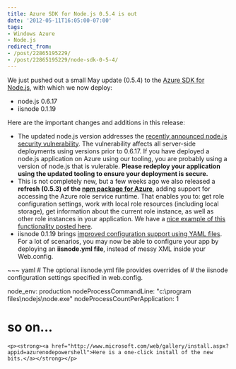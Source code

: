 ```yaml
---
title: Azure SDK for Node.js 0.5.4 is out
date: '2012-05-11T16:05:00-07:00'
tags:
- Windows Azure
- Node.js
redirect_from: 
- /post/22865195229/
- /post/22865195229/node-sdk-0-5-4/
---
```

<p>We just pushed out a small May update (0.5.4) to the <a href="https://github.com/WindowsAzure/azure-sdk-tools">Azure SDK for Node.js</a>, with which we now deploy:</p>
<ul><li>node.js 0.6.17</li>
<li>iisnode 0.1.19</li>
</ul><p>Here are the important changes and additions in this release:</p>
<ul><li>The updated node.js version addresses the <a href="%22%09http://blog.nodejs.org/2012/05/07/http-server-security-vulnerability-please-upgrade-to-0-6-17/%20">recently announced node.js security vulnerability</a>. The vulnerability affects all server-side deployments using versions prior to 0.6.17. If you have deployed a node.js application on Azure using our tooling, you are probably using a version of node.js that is vulerable. <strong>Please redeploy your application using the updated tooling to ensure your deployment is secure.</strong></li>
<li>This is not completely new, but a few weeks ago we also released a <strong>refresh (0.5.3) of the <a href="https://github.com/WindowsAzure/azure-sdk-for-node/">npm package for Azure</a></strong>, adding support for accessing the Azure role service runtime. That enables you to: get role configuration settings, work with local role resources (including local storage), get information about the current role instance, as well as other role instances in your application. We have a <a href="https://github.com/WindowsAzure/azure-sdk-for-node/tree/master/examples/serviceexplorer">nice example of this functionality posted here</a>. </li>
<li>iisnode 0.1.19 brings <a href="http://tomasz.janczuk.org/2012/05/yaml-configuration-support-in-iisnode.html">improved configuration support using YAML files</a>. For a lot of scenarios, you may now be able to configure your app by deploying an <strong>iisnode.yml file</strong>, instead of messy XML inside your Web.config.</li></ul>
~~~ yaml
# The optional iisnode.yml file provides overrides of 
# the iisnode configuration settings specified in web.config.

node_env: production
nodeProcessCommandLine: "c:\program files\nodejs\node.exe"
nodeProcessCountPerApplication: 1
# so on...
~~~
<p><strong><a href="http://www.microsoft.com/web/gallery/install.aspx?appid=azurenodepowershell">Here is a one-click install of the new bits.</a></strong></p>
